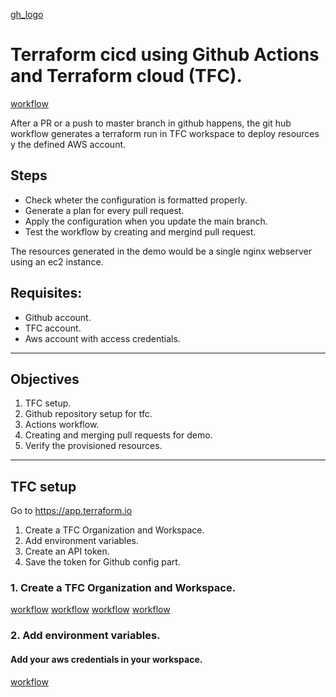 [gh_logo](images\github-tf-logos.png)

# Terraform cicd using Github Actions and Terraform cloud (TFC).

[workflow](images\workflow.png)

After a PR or a push to master branch in github happens, the git hub workflow generates a terraform run in TFC workspace to deploy resources y the defined AWS account.

## Steps

- Check wheter the configuration is formatted properly.
- Generate a plan for every pull request.
- Apply the configuration when you update the main branch.
- Test the workflow by creating and mergind pull request.

The resources generated in the demo would be a single nginx webserver using an ec2 instance.



## Requisites:

- Github account.
- TFC account.
- Aws account with access credentials.

___
## Objectives

1. TFC setup.
2. Github repository setup for tfc.
3. Actions workflow.
4. Creating and merging pull requests for demo.
5. Verify the provisioned resources.
___

## TFC setup

Go to https://app.terraform.io

1. Create a TFC Organization and Workspace.
2. Add environment variables.
3. Create an API token.
4. Save the token for Github config part.


### 1. Create a TFC Organization and Workspace.

[workflow](images\TFCOrganizationWorkspace.png)
[workflow](images\TFCOrganizationWorkspace2.png)
[workflow](images\TFCOrganizationWorkspace3.png)
[workflow](images\TFCOrganizationWorkspace4.png)

### 2. Add environment variables.

#### Add your aws credentials in your workspace.

[workflow](images\AddEnvironmentVariables.png)
